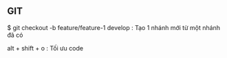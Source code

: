 ## GIT
$ git checkout -b feature/feature-1 develop : Tạo 1 nhánh mới từ một nhánh đã có


alt + shift + o : Tối ưu code